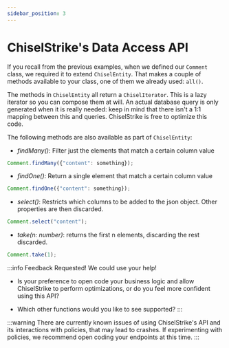 ```yaml
---
sidebar_position: 3
---
```

# ChiselStrike's Data Access API

If you recall from the previous examples, when we defined our `Comment` class, we required it to extend
`ChiselEntity`. That makes a couple of methods available to your class, one of them we already used: `all()`.

The methods in `ChiselEntity` all return a `ChiselIterator`. This is a lazy
iterator so you can compose them at will. An actual database query is only
generated when it is really needed: keep in mind that there isn't a 1:1 mapping
between this and queries. ChiselStrike is free to optimize this code.

The following methods are also available as part of `ChiselEntity`:

* *findMany()*: Filter just the elements that match a certain column value

```typescript
Comment.findMany({"content": something});
```

* *findOne()*: Return a single element that match a certain column value

```typescript
Comment.findOne({"content": something});
```

* *select()*:  Restricts which columns to be added to the json object. Other properties are then
discarded.

```typescript
Comment.select("content");
```

* *take(n: number)*: returns the first n elements, discarding the rest
discarded.

```typescript
Comment.take(1);
```

:::info Feedback Requested! We could use your help!
* Is your preference to open code your business logic and allow ChiselStrike to perform optimizations,
or do you feel more confident using this API?

* Which other functions would you like to see supported?
:::

:::warning
There are currently known issues of using ChiselStrike's API and its interactions with policies, that may lead to
crashes. If experimenting with policies, we recommend open coding your endpoints at this time.
:::
